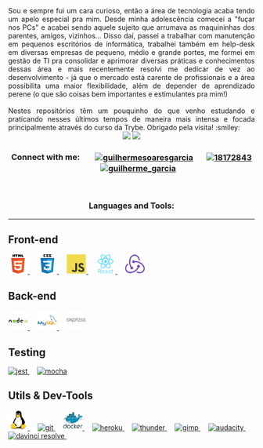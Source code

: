 <div align="justify">Sou e sempre fui um cara curioso, então a área de tecnologia acaba tendo um apelo especial pra mim. Desde minha adolescência comecei a "fuçar nos PCs" e acabei sendo aquele sujeito que arrumava as maquininhas dos parentes, amigos, vizinhos... Disso daí, passei a trabalhar com manutenção em pequenos escritórios de informática, trabalhei também em help-desk em diversas empresas de pequeno, médio e grande portes, me formei em gestão de TI pra consolidar e aprimorar diversas práticas e conhecimentos dessas área e mais recentemente resolvi me dedicar de vez ao desenvolvimento - já que o mercado está carente de profissionais e a área possibilita uma maior flexibilidade, além de depender de aprendizado perene (o que são coisas bem importantes e estimulantes pra mim!)
<br /><br />
Nestes repositórios têm um pouquinho do que venho estudando e praticando nesses últimos tempos de maneira mais intensa e focada principalmente através do curso da Trybe. Obrigado pela visita! :smiley:
</div>

<div align="center">
  <img height="130em" src="https://github-readme-stats.vercel.app/api?username=GuilhermeSoaresGarcia&show_icons=true&theme=default&include_all_commits=true&count_private=true"/>
  <img height="130em" src="https://github-readme-stats.vercel.app/api/top-langs/?username=GuilhermeSoaresGarcia&layout=compact&langs_count=7&theme=default"/>
</div></p>

<h3 align="center">Connect with me: &nbsp;&nbsp;&nbsp;&nbsp;&nbsp;&nbsp;
<a href="https://linkedin.com/in/guilhermesoaresgarcia" target="blank"><img align="center" src="https://raw.githubusercontent.com/rahuldkjain/github-profile-readme-generator/master/src/images/icons/Social/linked-in-alt.svg" alt="guilhermesoaresgarcia" height="30" width="40" /></a>&nbsp;&nbsp;&nbsp;&nbsp;&nbsp;&nbsp;
<a href="https://stackoverflow.com/users/18172843" target="blank"><img align="center" src="https://raw.githubusercontent.com/rahuldkjain/github-profile-readme-generator/master/src/images/icons/Social/stack-overflow.svg" alt="18172843" height="30" width="40" /></a>&nbsp;&nbsp;&nbsp;&nbsp;&nbsp;&nbsp;
<a href="https://www.hackerrank.com/guilherme_garcia" target="blank"><img align="center" src="https://raw.githubusercontent.com/rahuldkjain/github-profile-readme-generator/master/src/images/icons/Social/hackerrank.svg" alt="guilherme_garcia" height="30" width="40" /></a></h3>
<br />

<h3 align="center">Languages and Tools:</h3>
<hr />
<h2 align="left">Front-end</h2>
<a href="https://www.w3.org/html/" target="_blank" rel="noreferrer"> <img src="https://raw.githubusercontent.com/devicons/devicon/master/icons/html5/html5-original-wordmark.svg" alt="html5" width="40" height="40"/> </a> &nbsp;&nbsp;&nbsp;
<a href="https://www.w3schools.com/css/" target="_blank" rel="noreferrer"> <img src="https://raw.githubusercontent.com/devicons/devicon/master/icons/css3/css3-original-wordmark.svg" alt="css3" width="40" height="40"/> </a> &nbsp;&nbsp;&nbsp;
<a href="https://developer.mozilla.org/en-US/docs/Web/JavaScript" target="_blank" rel="noreferrer"> <img src="https://raw.githubusercontent.com/devicons/devicon/master/icons/javascript/javascript-original.svg" alt="javascript" width="40" height="40"/> </a>&nbsp;&nbsp;&nbsp;
<a href="https://reactjs.org/" target="_blank" rel="noreferrer"> <img src="https://raw.githubusercontent.com/devicons/devicon/master/icons/react/react-original-wordmark.svg" alt="react" width="40" height="40"/> </a> &nbsp;&nbsp;&nbsp;
<a href="https://redux.js.org" target="_blank" rel="noreferrer"> <img src="https://raw.githubusercontent.com/devicons/devicon/master/icons/redux/redux-original.svg" alt="redux" width="40" height="40"/> </a> 
<br />

<h2 align="left">Back-end</h2>
<a href="https://nodejs.org" target="_blank" rel="noreferrer"> <img src="https://raw.githubusercontent.com/devicons/devicon/master/icons/nodejs/nodejs-original-wordmark.svg" alt="nodejs" width="40" height="40"/> </a> &nbsp;&nbsp;&nbsp;
<a href="https://www.mysql.com/" target="_blank" rel="noreferrer"> <img src="https://raw.githubusercontent.com/devicons/devicon/master/icons/mysql/mysql-original-wordmark.svg" alt="mysql" width="40" height="40"/> </a> &nbsp;&nbsp;&nbsp;
<a href="https://expressjs.com" target="_blank" rel="noreferrer"> <img src="https://raw.githubusercontent.com/devicons/devicon/master/icons/express/express-original-wordmark.svg" alt="express" width="40" height="40"/> </a>
<br />

<h2 align="left">Testing</h2>
<a href="https://jestjs.io" target="_blank" rel="noreferrer"> <img src="https://www.vectorlogo.zone/logos/jestjsio/jestjsio-icon.svg" alt="jest" width="40" height="40"/> </a> &nbsp;&nbsp;&nbsp;
<a href="https://mochajs.org" target="_blank" rel="noreferrer"> <img src="https://www.vectorlogo.zone/logos/mochajs/mochajs-icon.svg" alt="mocha" width="40" height="40"/> </a>
<br />

<h2 align="left">Utils & Dev-Tools</h2>
<a href="https://www.linux.org/" target="_blank" rel="noreferrer"> <img src="https://raw.githubusercontent.com/devicons/devicon/master/icons/linux/linux-original.svg" alt="linux" width="40" height="40"/> </a> &nbsp;&nbsp;&nbsp;
<a href="https://git-scm.com/" target="_blank" rel="noreferrer"> <img src="https://www.vectorlogo.zone/logos/git-scm/git-scm-icon.svg" alt="git" width="40" height="40"/> </a> &nbsp;&nbsp;&nbsp;
<a href="https://www.docker.com/" target="_blank" rel="noreferrer"> <img src="https://raw.githubusercontent.com/devicons/devicon/master/icons/docker/docker-original-wordmark.svg" alt="docker" width="40" height="40"/> </a> &nbsp;&nbsp;&nbsp;
<a href="https://heroku.com" target="_blank" rel="noreferrer"> <img src="https://www.vectorlogo.zone/logos/heroku/heroku-icon.svg" alt="heroku" width="40" height="40"/> </a> &nbsp;&nbsp;&nbsp;
<a href="https://www.thunderclient.com/" target="_blank" rel="noreferrer"> <img src="https://github.com/rangav/thunder-client-support/blob/master/images/thunder-icon.png" alt="thunder" width="40" height="40"/> </a> &nbsp;&nbsp;&nbsp;
<a href="https://www.gimp.org/" target="_blank" rel="noreferrer"> <img src="https://www.gimp.org/images/frontpage/wilber-big.png" alt="gimp" height="40"/> </a> &nbsp;&nbsp;&nbsp;
<a href="https://www.audacityteam.org/" target="_blank" rel="noreferrer"> <img src="https://www.audacityteam.org/wp-content/themes/wp_audacity/img/logo.png" alt="audacity" width="40" height="40"/> </a> &nbsp;&nbsp;&nbsp;
<a href="https://www.blackmagicdesign.com/br/products/davinciresolve" target="_blank" rel="noreferrer"> <img src="https://upload.wikimedia.org/wikipedia/commons/thumb/9/90/DaVinci_Resolve_17_logo.svg/2048px-DaVinci_Resolve_17_logo.svg.png" alt="davinci resolve" width="40" height="40"/> </a> &nbsp;&nbsp;&nbsp;
